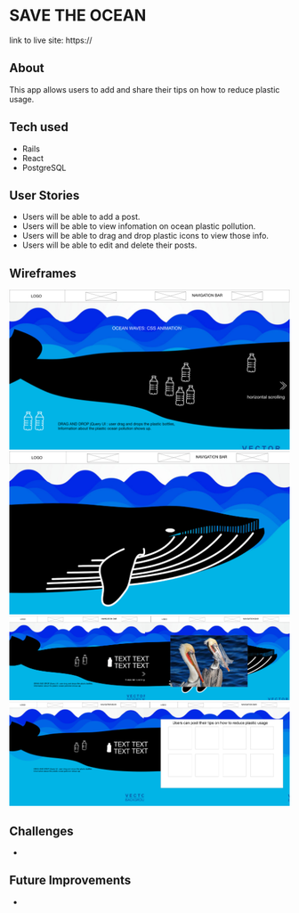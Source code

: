 # SAVE THE OCEAN
link to live site: https://

## About
This app allows users to add and share their tips on how to reduce plastic usage.

## Tech used

* Rails
* React
* PostgreSQL

## User Stories

* Users will be able to add a post.
* Users will be able to view infomation on ocean plastic pollution.
* Users will be able to drag and drop plastic icons to view those info.
* Users will be able to edit and delete their posts.

## Wireframes

![wireframe_1](wireframes/wireframe1.png)
![wireframe_2](wireframes/wireframe2.png)
![wireframe_3](wireframes/wireframe3.png)
![wireframe_4](wireframes/wireframe4.png)

## Challenges
* 
## Future Improvements
* 
